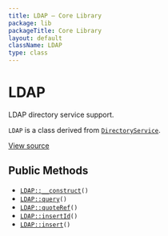 ```yaml
---
title: LDAP — Core Library
package: lib
packageTitle: Core Library
layout: default
className: LDAP
type: class
---
```


# LDAP

LDAP directory service support.

<code>LDAP</code> is a class derived from <code><a href="DirectoryService">DirectoryService</a></code>.

<a href="https://github.com/eregansu/lib/blob/master/directory/ldap.php">View source</a>

## Public Methods

* <code><a href="LDAP%3A%3A__construct">LDAP::__construct</a>()</code>
* <code><a href="LDAP%3A%3Aquery">LDAP::query</a>()</code>
* <code><a href="LDAP%3A%3AquoteRef">LDAP::quoteRef</a>()</code>
* <code><a href="LDAP%3A%3AinsertId">LDAP::insertId</a>()</code>
* <code><a href="LDAP%3A%3Ainsert">LDAP::insert</a>()</code>

